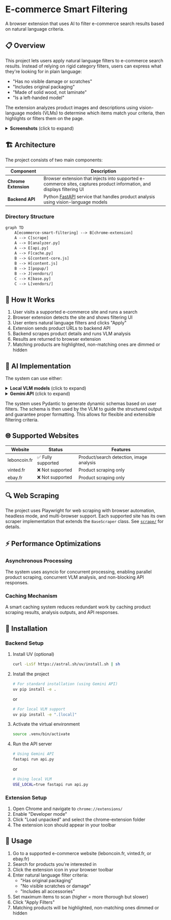 # E-commerce Smart Filtering

A browser extension that uses AI to filter e-commerce search results based on natural language criteria.

## 📋 Overview

This project lets users apply natural language filters to e-commerce search results. Instead of relying on rigid category filters, users can express what they're looking for in plain language:

- "Has no visible damage or scratches"
- "Includes original packaging"
- "Made of solid wood, not laminate"
- "Is a left-handed model"

The extension analyzes product images and descriptions using vision-language models (VLMs) to determine which items match your criteria, then highlights or filters them on the page.

<details>
<summary><b>Screenshots</b> (click to expand)</summary>

![Demo screenshot 1](chrome-extension/screenshots/screenshot_1.png)
![Demo screenshot 2](chrome-extension/screenshots/screenshot_2.png)
</details>

## 🏗️ Architecture

The project consists of two main components:

| Component | Description |
|-----------|-------------|
| **Chrome Extension** | Browser extension that injects into supported e-commerce sites, captures product information, and displays filtering UI |
| **Backend API** | Python [FastAPI](https://fastapi.tiangolo.com/) service that handles product analysis using vision-language models |

### Directory Structure

```mermaid
graph TD
    A[ecommerce-smart-filtering] --> B[chrome-extension]
    A --> C[scrape]
    A --> D[analyzer.py]
    A --> E[api.py]
    A --> F[cache.py]
    B --> G[content-core.js]
    B --> H[content.js]
    B --> I[popup/]
    B --> J[vendors/]
    C --> K[base.py]
    C --> L[vendors/]
```

## 🔄 How It Works

1. User visits a supported e-commerce site and runs a search
2. Browser extension detects the site and shows filtering UI
3. User enters natural language filters and clicks "Apply"
4. Extension sends product URLs to backend API
5. Backend scrapes product details and runs VLM analysis
6. Results are returned to browser extension
7. Matching products are highlighted, non-matching ones are dimmed or hidden

## 🧠 AI Implementation

The system can use either:

<details>
<summary><b>Local VLM models</b> (click to expand)</summary>

Uses the [Outlines](https://github.com/dottxt-ai/outlines) library with SmolVLM for local inference. This approach leverages Hugging Face Transformers to run the vision-language model directly on your machine, providing privacy and reducing API costs. The system automatically handles loading the model, processing images, and generating structured output.
</details>

<details>
<summary><b>Gemini API</b> (click to expand)</summary>

Uses Google's [Gemini API](https://ai.google.dev/) for vision-language analysis. This cloud-based approach provides access to state-of-the-art models without local compute requirements. The system handles authentication, API communication, and translates responses into structured data.
</details>

The system uses Pydantic to generate dynamic schemas based on user filters. The schema is then used by the VLM to guide the structured output and guarantee proper formatting. This allows for flexible and extensible filtering criteria.

## 🌐 Supported Websites

| Website | Status | Features |
|---------|--------|----------|
| leboncoin.fr | ✅ Fully supported | Product/search detection, image analysis |
| vinted.fr | ❌ Not supported | Product scraping only |
| ebay.fr | ❌ Not supported | Product scraping only |

## 🔍 Web Scraping

The project uses Playwright for web scraping with browser automation, headless mode, and multi-browser support. Each supported site has its own scraper implementation that extends the `BaseScraper` class. See [`scrape/`](scrape/) for details.

## ⚡ Performance Optimizations

### Asynchronous Processing

The system uses asyncio for concurrent processing, enabling parallel product scraping, concurrent VLM analysis, and non-blocking API responses.

### Caching Mechanism

A smart caching system reduces redundant work by caching product scraping results, analysis outputs, and API responses.

## 🚀 Installation

### Backend Setup

1. Install UV (optional)

   ```bash
   curl -LsSf https://astral.sh/uv/install.sh | sh
   ```

2. Install the project

   ```bash
   # For standard installation (using Gemini API)
   uv pip install -e .
   ```

   or

    ```bash
   # For local VLM support
   uv pip install -e ".[local]"
   ```

3. Activate the virtual environment

   ```bash
   source .venv/bin/activate
   ```

4. Run the API server

   ```bash
   # Using Gemini API
   fastapi run api.py
    ```

    or

    ```bash
   # Using local VLM
   USE_LOCAL=true fastapi run api.py
   ```

### Extension Setup

1. Open Chrome and navigate to `chrome://extensions/`
2. Enable "Developer mode"
3. Click "Load unpacked" and select the chrome-extension folder
4. The extension icon should appear in your toolbar

## 📝 Usage

1. Go to a supported e-commerce website (leboncoin.fr, vinted.fr, or ebay.fr)
2. Search for products you're interested in
3. Click the extension icon in your browser toolbar
4. Enter natural language filter criteria:
   - "Has original packaging"
   - "No visible scratches or damage"
   - "Includes all accessories"
5. Set maximum items to scan (higher = more thorough but slower)
6. Click "Apply Filters"
7. Matching products will be highlighted, non-matching ones dimmed or hidden
